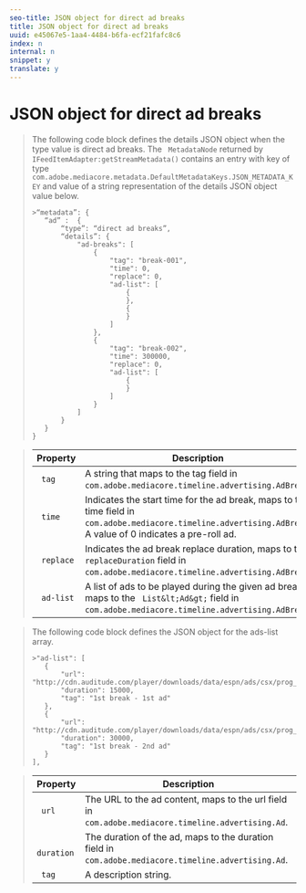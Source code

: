 ```yaml
---
seo-title: JSON object for direct ad breaks
title: JSON object for direct ad breaks
uuid: e45067e5-1aa4-4484-b6fa-ecf21fafc8c6
index: n
internal: n
snippet: y
translate: y
---
```


# JSON object for direct ad breaks


>The following code block defines the details JSON object when the type value is direct ad breaks.
>The ` MetadataNode` returned by ` IFeedItemAdapter:getStreamMetadata()` contains an entry with key of type ` com.adobe.mediacore.metadata.DefaultMetadataKeys.JSON_METADATA_KEY` and value of a string representation of the details JSON object value below. 
>
>```
>>“metadata”: { 
>    “ad” :  { 
>        “type”: “direct ad breaks”, 
>        “details”: { 
>            "ad-breaks": [ 
>                { 
>                    "tag": "break-001", 
>                    "time": 0, 
>                    "replace": 0, 
>                    "ad-list": [ 
>                        { 
>                        }, 
>                        { 
>                        } 
>                    ] 
>                }, 
>                { 
>                    "tag": "break-002", 
>                    "time": 300000, 
>                    "replace": 0, 
>                    "ad-list": [ 
>                        { 
>                        } 
>                    ] 
>                } 
>            ] 
>        } 
>    } 
>} 
>
>```



>|  Property  | Description  |
>|---|---|
>|  ` tag`  | A string that maps to the tag field in ` com.adobe.mediacore.timeline.advertising.AdBreak`.  |
>|  ` time`  | Indicates the start time for the ad break, maps to the time field in ` com.adobe.mediacore.timeline.advertising.AdBreak`. A value of 0 indicates a pre-roll ad.  |
>|  ` replace`  | Indicates the ad break replace duration, maps to the ` replaceDuration` field in ` com.adobe.mediacore.timeline.advertising.AdBreak`.  |
>|  ` ad-list`  | A list of ads to be played during the given ad break, maps to the ` List&lt;Ad&gt;` field in ` com.adobe.mediacore.timeline.advertising.AdBreak`.  |

>The following code block defines the JSON object for the ads-list array.
>
>```
>>"ad-list": [ 
>    { 
>        "url": "http://cdn.auditude.com/player/downloads/data/espn/ads/csx/prog_index.m3u8", 
>        "duration": 15000, 
>        "tag": "1st break - 1st ad" 
>    }, 
>    { 
>        "url": "http://cdn.auditude.com/player/downloads/data/espn/ads/csx/prog_index.m3u8", 
>        "duration": 30000, 
>        "tag": "1st break - 2nd ad" 
>    } 
>], 
>
>```



>|  Property  | Description  |
>|---|---|
>|  ` url`  | The URL to the ad content, maps to the url field in ` com.adobe.mediacore.timeline.advertising.Ad`.  |
>|  ` duration`  | The duration of the ad, maps to the duration field in ` com.adobe.mediacore.timeline.advertising.Ad`.  |
>|  ` tag`  | A description string.  |

